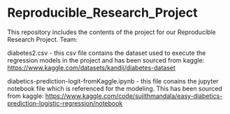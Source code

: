 # Reproducible_Research_Project

This repository includes the contents of the project for our Reproducible Research Project. 
Team: 


diabetes2.csv - this csv file contains the dataset used to execute the regression models in the project and has been sourced from kaggle: https://www.kaggle.com/datasets/kandij/diabetes-dataset 

diabetics-prediction-logit-fromKaggle.ipynb - this file conains the jupyter notebook file which is referenced for the modeling. This has been sourced from kaggle: https://www.kaggle.com/code/sujithmandala/easy-diabetics-prediction-logistic-regression/notebook

